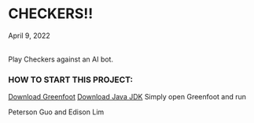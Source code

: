 <h1>CHECKERS!! </h1>
April 9, 2022
<br></br>
<p>Play Checkers against an AI bot.</p>

<h3>HOW TO START THIS PROJECT: </h3>
<a href="https://www.greenfoot.org/download">Download Greenfoot</a>
<a href="https://www.oracle.com/java/technologies/downloads/">Download Java JDK</a>
Simply open Greenfoot and run

Peterson Guo and Edison Lim
